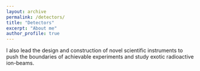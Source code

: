 ```yaml
---
layout: archive
permalink: /detectors/
title: "Detectors"
excerpt: "About me"
author_profile: true
---
```



I also lead the design and construction of novel scientific instruments to push the boundaries of achievable experiments and study exotic radioactive ion-beams.

